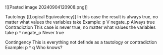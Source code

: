 ![[Pasted image 20240904120908.png]]

Tautology [[Logical Equivealency]]
	In this case the result is always true, no matter what values the variables take
	Example:
		p V negate_p
			Always true
Contradiction
	This case is never true, no matter what values the variables take
		p ^ negate_p
			Never true

Contingency
	This is everything not definde as a tautology or contradiction
	Example:
		p ^ q
			Who knows?